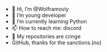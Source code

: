 - 👋 Hi, I’m @Wolframoviy
- 👀 I’m young developer
- 🌱 I’m currently learning Python
- 📫 How to reach me: discord
- 👀 My repositories are cringe
- GitHub, thanks for the sanctions.(no)


<!---
Wolframoviy/Wolframoviy is a ✨ special ✨ repository because its `README.md` (this file) appears on your GitHub profile.
You can click the Preview link to take a look at your changes.
--->
